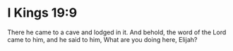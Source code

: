 # I Kings 19:9

There he came to a cave and lodged in it. And behold, the word of the Lord came to him, and he said to him, What are you doing here, Elijah?
